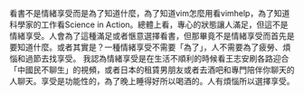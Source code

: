 看書不是情緒享受而是為了知道什麼，為了知道vim怎麼用看vimhelp，為了知道科學家的工作看Science in Action。總體上看，專心的狀態讓人滿足，但這不是情緒享受。人會為了這種滿足或者愜意選擇看書，但那畢竟不是情緒享受而首先是要知道什麼。或者其實是？一種情緒享受不需要「為了」，人不需要為了疲勞、煩惱和過節去找享受。
我認為情緒享受是在生活不順利的時候看王志安刷各路迎合「中國民不聊生」的視頻，或者日本的租賃男朋友或者去酒吧和專門陪伴你聊天的人聊天。享受是功能性的，為了晚上睡得好所以喝酒的。人有煩惱所以選擇享受。
